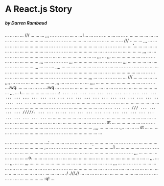# A React.js Story
##### by Darren Rambaud

...
...
...
...
///
...
...
...
,,,
...
...
...
...
...
..
...
l...
...
...
...
..
..
...
...
...
..
...
...
...
...
...
...
...
...
...
...
...
...
...
...
...
...
...
...
...
..
...
...
...
...
...
...
...
..
...
..
...
///
..
...
...
,,,
...
...
...
...
...
...
...
...
...
...
...
...
...
...
...
...
...
...
...
...
...
...
...
...
...
...
...
...
'...
...
...
...
...
...
...
...
...
...
...
...
...
...
...
...
...
...
...
...
...
...
...
...
...
...
...
...
...
...
...
...
...
,,,
...
...
...
...
...
...
...
...
...
...
...
..
...
...
...
...
...
...
...
...
...
,,,
...
,,,
...
...
...
...
...
...
...
...
...
...
...
...
...
...
...
...
,,,
...
...
...
...
...
,,,
...
...
...
...
...
...
...
...
...
...
,,,
...
...
...
...
...
....
...
...
...
...
...
...
,,,
...
...
....
,,,,
...
...
...
....
...
...
...
...
....
....
...
...
...
...
....
...
...
...
...
...
...
...
...
...
...
...
...
...
...
...
...
...
...
...
...
...
...
...
...
...
..
...
...
...
...
...
...
...
...
...
...
...
...
...
...
...
...
...
...
...
...
...
...
...
...
...
...
,,,
...
...
...
...
...
...
...
///
...
...
...
...
...
,,,,
...
...
...
...
...
...
...
...
...
,,,
...
...
...
...
...
...
,,,,
...
...
...
....
...
...
...
...
...
...
...
...
...:wq:
...
...
...
...
...
...:wq
...
...
...
...
...
...
...
...
...
...
...
...
...
...
...
...
...
...
...
...
...
...
,,,
...
i...
...
...
...
...
...
...
...:`
...
...
...
...
...
...
...
...
...
...
...
...
...
,,,
...
...
...
...
...
...
,,.
...
...
...
...
...
...
...
..
....
...
...`
...
...
...
...
...
...
...
...
...
...
...
...
...
...
...
...
...
...
...
...
...
...
...
...
...
...
...
...
...
...
...
...
...
...
...
...
...
...
...
...
...
...
...
...
...
...
...
...`
...
...
///
...
...
...
...
/////.
...
...
.....
...
...
...
...
...
...
...
...
...
...
...
...
...
...
...`
...
...
...
...
...
...
...
...
...
...
...
...
...
...
...
...
...
...
...
....
...
...
...
...
...
...
...
...
..
...
...
...
...
...
...
...
...
...
...
...
...
...
...
st
...
...
...
...
...
...
...
...
...
...
...
...
...
...
...
...
...
...
...
...
...
...
...
...
...
...
...
,,,,
...
...
...
...
.,..
...
...
...
st
...
...
...
...
...
...
...
...
...
...
...
...
...
...
...
...
...
...
...
...
...
...
...

...
...
...
...
...
...
...
...
...:
...
...
...
...
...
...
...
...
...
...
...
...
...
...
...
...
...
...
...
...
...
...
...
...
...
...
...
...
...
...
,..
...
...
...
...
...
...
...
...
...`
...
...
...
...1
...
...
...
...
...
...
...
...
...
...
...
...
...
...
...
...
...
...
...
...
...
...
....
...
...
...
...
...
...
...
...
...
...
...
...
,,,
...
...
....
..
...
...
...
...
...o.
...
...
...
....
...
..
...
...
....
...
...
.....
...
...
...
...
....
...
...
...
..
....
..
,,,
...
...
,,,
...
...
,,,
....
...
...
...
...
....
...
...
...
....
...
...
....
...
...
...
,,,
...
....
...
...
..
...
...
...
...
....
..
..
...
...
...
...
...
...
....
...
...
...
...
...
...
...
...
...
...
...
....
....
...
...
...
...
...
...
...
..
..
...
..
..
...
..
...
...
.
...
...
...
...
./
.///.//
...
...
...
...
...
...
...
...
...
...
...
...
...
...
...
...
...
...
...
...
...
...
...
...
:q!
...
